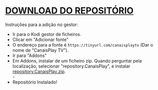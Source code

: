 # <a href="repository.CanaisPlay.zip">DOWNLOAD DO REPOSITÓRIO</a>

Instruções para a adição no gestor:


<p align="left">
  <ul>
    <li>Ir para o Kodi gestor de ficheiros.</li>
    <li>Clicar em "Adicionar fonte"</li>
    <li>O endereço para a fonte é <code>https://tinyurl.com/canaisplaytv</code> (Dar o nome de "CanaisPlay TV").</li>
    <li>Ir para "Addons"</li>
    <li>Em Addons, instalar de um ficheiro zip. Quando perguntar pela localização, selecionar "repository.CanaisPlay", e instalar <a href="repository.CanaisPlay.zip">repository.CanaisPlay.zip</a>.</li>
    -
    <li>Repositório Instalado!</li>
    
</ul>

                                      
                                       

</p>

